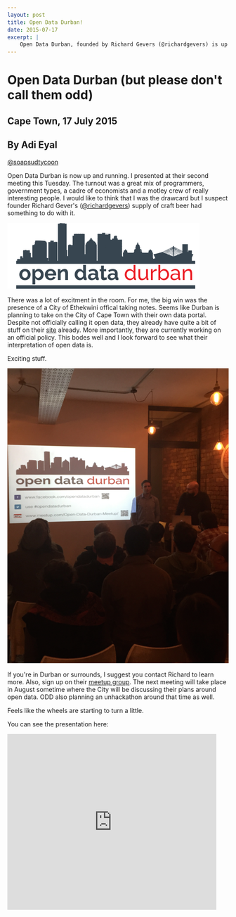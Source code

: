 ```yaml
---
layout: post
title: Open Data Durban!
date: 2015-07-17
excerpt: |
    Open Data Durban, founded by Richard Gevers (@richardgevers) is up and running. Whoop Whoop!
---
```


# Open Data Durban (but please don't call them odd)

## Cape Town, 17 July 2015
## By Adi Eyal
[@soapsudtycoon](https://twitter.com/soapsudtycoon)

Open Data Durban is now up and running. I presented at their second meeting this Tuesday. The turnout was a great mix of programmers, government types, a cadre of economists and a motley crew of really interesting people. I would like to think that I was the drawcard but I suspect founder Richard Gever's ([@richardgevers](https://twitter.com/richardgevers)) supply of craft beer had something to do with it.

<img src="/img/opendatadurban.png"/>

There was a lot of excitment in the room. For me, the big win was the presence of a City of Ethekwini offical taking notes. Seems like Durban is planning to take on the City of Cape Town with their own data portal. Despite not officially calling it open data, they already have quite a bit of stuff on their [site](http://www.durban.gov.za) already. More importantly, they are currently working on an official policy. This bodes well and I look forward to see what their interpretation of open data is.

Exciting stuff.

<img src="/img/odd_072015.png"/>

If you're in Durban or surrounds, I suggest you contact Richard to learn more. Also, sign up on their [meetup group](http://www.meetup.com/Open-Data-Durban-Meetup/). The next meeting will take place in August sometime where the City will be discussing their plans around open data. ODD also planning an unhackathon around that time as well. 

Feels like the wheels are starting to turn a little. 

You can see the presentation here:

<iframe src="https://www.slideshare.net/slideshow/embed_code/key/JtmI6WIYblBTs6" width="476" height="400" frameborder="0" marginwidth="0" marginheight="0" scrolling="no"></iframe>
